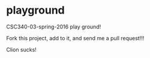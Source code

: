 # playground
CSC340-03-spring-2016 play ground!

Fork this project, add to it, and send me a pull request!!!

Clion sucks!
